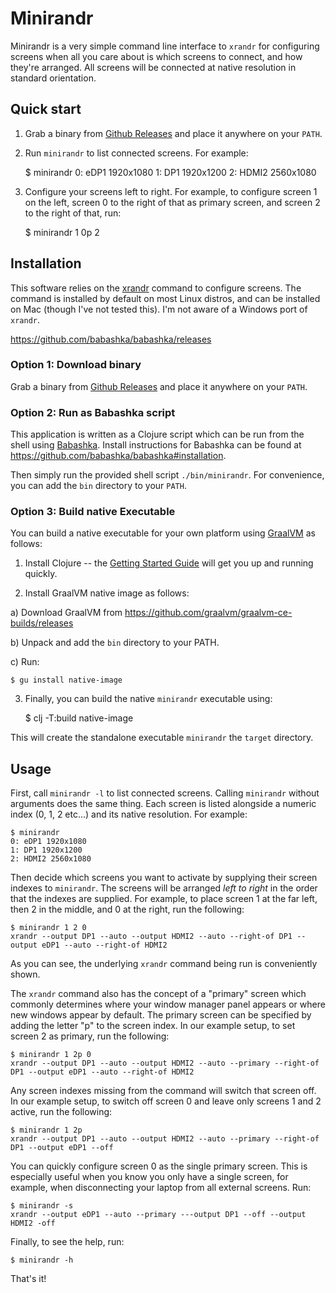# Minirandr

Minirandr is a very simple command line interface to `xrandr` for configuring screens when all you care about is which screens to connect, and how they're arranged. All screens will be connected at native resolution in standard orientation.

## Quick start

1. Grab a binary from [Github Releases](https://github.com/safehammad/minirandr/releases) and place it anywhere on your `PATH`.

2. Run `minirandr` to list connected screens. For example:

    $ minirandr
    0: eDP1 1920x1080
    1: DP1 1920x1200
    2: HDMI2 2560x1080

3. Configure your screens left to right. For example, to configure screen 1 on the left, screen 0 to the right of that as primary screen, and screen 2 to the right of that, run:

    $ minirandr 1 0p 2

## Installation

This software relies on the [xrandr](https://www.x.org/releases/X11R7.5/doc/man/man1/xrandr.1.html) command to configure screens. The command is installed by default on most Linux distros, and can be installed on Mac (though I've not tested this). I'm not aware of a Windows port of `xrandr`.

https://github.com/babashka/babashka/releases

### Option 1: Download binary

Grab a binary from [Github Releases](https://github.com/safehammad/minirandr/releases) and place it anywhere on your `PATH`.

### Option 2: Run as Babashka script

This application is written as a Clojure script which can be run from the shell using [Babashka](https://babashka.org/). Install instructions for Babashka can be found at https://github.com/babashka/babashka#installation.

Then simply run the provided shell script `./bin/minirandr`. For convenience, you can add the `bin` directory to your `PATH`.

### Option 3: Build native Executable

You can build a native executable for your own platform using [GraalVM](https://www.graalvm.org/) as follows:

1. Install Clojure -- the [Getting Started Guide](https://clojure.org/guides/getting_started) will get you up and running quickly.

2. Install GraalVM native image as follows:

a) Download GraalVM from https://github.com/graalvm/graalvm-ce-builds/releases

b) Unpack and add the `bin` directory to your PATH.

c) Run:

    $ gu install native-image

3. Finally, you can build the native `minirandr` executable using:

    $ clj -T:build native-image

This will create the standalone executable `minirandr` the `target` directory.

## Usage

First, call `minirandr -l` to list connected screens. Calling `minirandr` without arguments does the same thing. Each screen is listed alongside a numeric index (0, 1, 2 etc...) and its native resolution. For example:

    $ minirandr
    0: eDP1 1920x1080
    1: DP1 1920x1200
    2: HDMI2 2560x1080

Then decide which screens you want to activate by supplying their screen indexes to `minirandr`. The screens will be arranged *left to right* in the order that the indexes are supplied. For example, to place screen 1 at the far left, then 2 in the middle, and 0 at the right, run the following:

    $ minirandr 1 2 0
    xrandr --output DP1 --auto --output HDMI2 --auto --right-of DP1 --output eDP1 --auto --right-of HDMI2

As you can see, the underlying `xrandr` command being run is conveniently shown.

The `xrandr` command also has the concept of a "primary" screen which commonly determines where your window manager panel appears or where new windows appear by default. The primary screen can be specified by adding the letter "p" to the screen index. In our example setup, to set screen 2 as primary, run the following:

    $ minirandr 1 2p 0
    xrandr --output DP1 --auto --output HDMI2 --auto --primary --right-of DP1 --output eDP1 --auto --right-of HDMI2

Any screen indexes missing from the command will switch that screen off. In our example setup, to switch off screen 0 and leave only screens 1 and 2 active, run the following:

    $ minirandr 1 2p
    xrandr --output DP1 --auto --output HDMI2 --auto --primary --right-of DP1 --output eDP1 --off

You can quickly configure screen 0 as the single primary screen. This is especially useful when you know you only have a single screen, for example, when disconnecting your laptop from all external screens. Run:

    $ minirandr -s
    xrandr --output eDP1 --auto --primary ---output DP1 --off --output HDMI2 -off

Finally, to see the help, run:

    $ minirandr -h

That's it!
